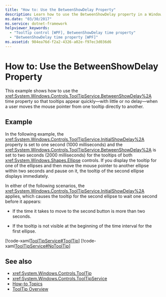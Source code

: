 ```yaml
---
title: "How to: Use the BetweenShowDelay Property"
description: Learn how to use the BetweenShowDelay property in a Windows Presentation Foundation (WPF) application.
ms.date: "03/30/2017"
ms.service: dotnet-framework
helpviewer_keywords: 
  - "ToolTip control [WPF], BetweenShowDelay time property"
  - "BetweenShowDelay time property [WPF]"
ms.assetid: 984ea76d-f2a2-4326-a02e-f97ec3d036d6
---
```

# How to: Use the BetweenShowDelay Property

This example shows how to use the <xref:System.Windows.Controls.ToolTipService.BetweenShowDelay%2A> time property so that tooltips appear quickly—with little or no delay—when a user moves the mouse pointer from one tooltip directly to another.

## Example

In the following example, the <xref:System.Windows.Controls.ToolTipService.InitialShowDelay%2A> property is set to one second (1000 milliseconds) and the <xref:System.Windows.Controls.ToolTipService.BetweenShowDelay%2A> is set to two seconds (2000 milliseconds) for the tooltips of both <xref:System.Windows.Shapes.Ellipse> controls. If you display the tooltip for one of the ellipses and then move the mouse pointer to another ellipse within two seconds and pause on it, the tooltip of the second ellipse displays immediately.

In either of the following scenarios, the <xref:System.Windows.Controls.ToolTipService.InitialShowDelay%2A> applies, which causes the tooltip for the second ellipse to wait one second before it appears:

- If the time it takes to move to the second button is more than two seconds.

- If the tooltip is not visible at the beginning of the time interval for the first ellipse.

[!code-xaml[ToolTipService#ToolTip](~/samples/snippets/csharp/VS_Snippets_Wpf/ToolTipService/CSharp/Pane1.xaml#tooltip)]
[!code-xaml[ToolTipService#NoToolTip](~/samples/snippets/csharp/VS_Snippets_Wpf/ToolTipService/CSharp/Pane1.xaml#notooltip)]

## See also

- <xref:System.Windows.Controls.ToolTip>
- <xref:System.Windows.Controls.ToolTipService>
- [How-to Topics](tooltip-how-to-topics.md)
- [ToolTip Overview](tooltip-overview.md)
